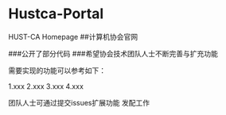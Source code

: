 # Hustca-Portal
HUST-CA Homepage
##计算机协会官网

###公开了部分代码
###希望协会技术团队人士不断完善与扩充功能

需要实现的功能可以参考如下：

1.xxx
2.xxx
3.xxx
4.xxx

团队人士可通过提交issues扩展功能 发配工作 
